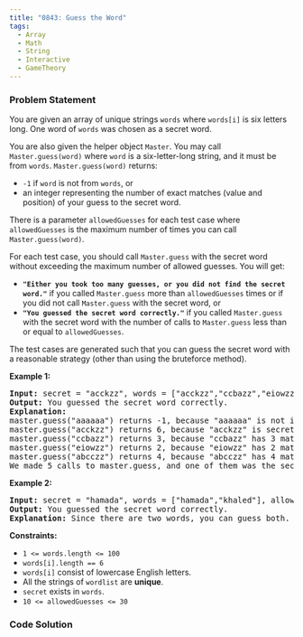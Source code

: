 ```yaml
---
title: "0843: Guess the Word"
tags:
  - Array
  - Math
  - String
  - Interactive
  - GameTheory
---
```

### Problem Statement

<p>You are given an array of unique strings <code>words</code> where <code>words[i]</code> is six letters long. One word of <code>words</code> was chosen as a secret word.</p>

<p>You are also given the helper object <code>Master</code>. You may call <code>Master.guess(word)</code> where <code>word</code> is a six-letter-long string, and it must be from <code>words</code>. <code>Master.guess(word)</code> returns:</p>

<ul>
	<li><code>-1</code> if <code>word</code> is not from <code>words</code>, or</li>
	<li>an integer representing the number of exact matches (value and position) of your guess to the secret word.</li>
</ul>

<p>There is a parameter <code>allowedGuesses</code> for each test case where <code>allowedGuesses</code> is the maximum number of times you can call <code>Master.guess(word)</code>.</p>

<p>For each test case, you should call <code>Master.guess</code> with the secret word without exceeding the maximum number of allowed guesses. You will get:</p>

<ul>
	<li><strong><code>&quot;Either you took too many guesses, or you did not find the secret word.&quot;</code></strong> if you called <code>Master.guess</code> more than <code>allowedGuesses</code> times or if you did not call <code>Master.guess</code> with the secret word, or</li>
	<li><strong><code>&quot;You guessed the secret word correctly.&quot;</code></strong> if you called <code>Master.guess</code> with the secret word with the number of calls to <code>Master.guess</code> less than or equal to <code>allowedGuesses</code>.</li>
</ul>

<p>The test cases are generated such that you can guess the secret word with a reasonable strategy (other than using the bruteforce method).</p>


<p><strong class="example">Example 1:</strong></p>

<pre>
<strong>Input:</strong> secret = &quot;acckzz&quot;, words = [&quot;acckzz&quot;,&quot;ccbazz&quot;,&quot;eiowzz&quot;,&quot;abcczz&quot;], allowedGuesses = 10
<strong>Output:</strong> You guessed the secret word correctly.
<strong>Explanation:</strong>
master.guess(&quot;aaaaaa&quot;) returns -1, because &quot;aaaaaa&quot; is not in wordlist.
master.guess(&quot;acckzz&quot;) returns 6, because &quot;acckzz&quot; is secret and has all 6 matches.
master.guess(&quot;ccbazz&quot;) returns 3, because &quot;ccbazz&quot; has 3 matches.
master.guess(&quot;eiowzz&quot;) returns 2, because &quot;eiowzz&quot; has 2 matches.
master.guess(&quot;abcczz&quot;) returns 4, because &quot;abcczz&quot; has 4 matches.
We made 5 calls to master.guess, and one of them was the secret, so we pass the test case.
</pre>

<p><strong class="example">Example 2:</strong></p>

<pre>
<strong>Input:</strong> secret = &quot;hamada&quot;, words = [&quot;hamada&quot;,&quot;khaled&quot;], allowedGuesses = 10
<strong>Output:</strong> You guessed the secret word correctly.
<strong>Explanation:</strong> Since there are two words, you can guess both.
</pre>


<p><strong>Constraints:</strong></p>

<ul>
	<li><code>1 &lt;= words.length &lt;= 100</code></li>
	<li><code>words[i].length == 6</code></li>
	<li><code>words[i]</code> consist of lowercase English letters.</li>
	<li>All the strings of <code>wordlist</code> are <strong>unique</strong>.</li>
	<li><code>secret</code> exists in <code>words</code>.</li>
	<li><code>10 &lt;= allowedGuesses &lt;= 30</code></li>
</ul>


### Code Solution

```python

```
